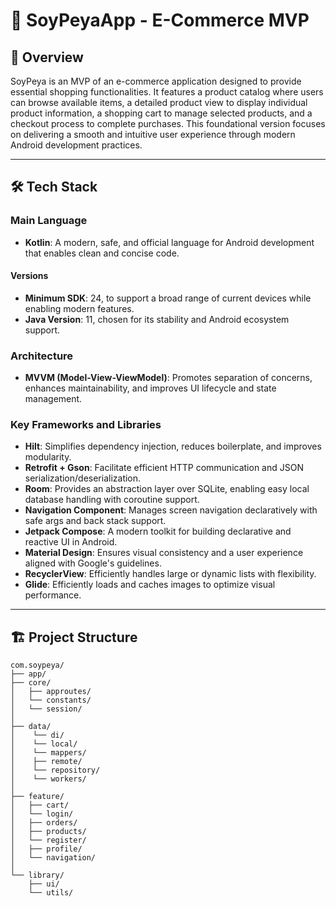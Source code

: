 # 🛵 SoyPeyaApp - E-Commerce MVP


## 🚀 Overview
SoyPeya is an MVP of an e-commerce application designed to provide essential shopping functionalities. 
It features a product catalog where users can browse available items, a detailed product view to display individual product information, a shopping cart to manage selected products, and a checkout process to complete purchases. 
This foundational version focuses on delivering a smooth and intuitive user experience through modern Android development practices.

---

## 🛠 Tech Stack

### Main Language
- **Kotlin**: A modern, safe, and official language for Android development that enables clean and concise code.

#### Versions
- **Minimum SDK**: 24, to support a broad range of current devices while enabling modern features.
- **Java Version**: 11, chosen for its stability and Android ecosystem support.

### Architecture
- **MVVM (Model-View-ViewModel)**: Promotes separation of concerns, enhances maintainability, and improves UI lifecycle and state management.

### Key Frameworks and Libraries

- **Hilt**: Simplifies dependency injection, reduces boilerplate, and improves modularity.
- **Retrofit + Gson**: Facilitate efficient HTTP communication and JSON serialization/deserialization.
- **Room**: Provides an abstraction layer over SQLite, enabling easy local database handling with coroutine support.
- **Navigation Component**: Manages screen navigation declaratively with safe args and back stack support.
- **Jetpack Compose**: A modern toolkit for building declarative and reactive UI in Android.
- **Material Design**: Ensures visual consistency and a user experience aligned with Google's guidelines.
- **RecyclerView**: Efficiently handles large or dynamic lists with flexibility.
- **Glide**: Efficiently loads and caches images to optimize visual performance.

---

## 🏗 Project Structure

```
com.soypeya/
├── app/                  
├── core/                 
│   ├── approutes/          
│   └── constants/
│   └── session/          
│ 
├── data/
│    └── di/ 
│    └── local/   
│    └── mappers/   
│    ├── remote/ 
│    └── repository/    
│    └── workers/                                
│
├── feature/          
│   ├── cart/
│   └── login/  
│   ├── orders/              
│   ├── products/         
│   └── register/
│   ├── profile/  
│   └── navigation/              
│
└── library/                 
    ├── ui/            
    └── utils/            
```